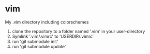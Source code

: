 # vim
My .vim directory including colorschemes

1. clone the repository to a folder named '.vim' in your user-directory
2. Symlink '.vim/.vimrc' to 'USERDIR/.vimrc'
3. run 'git submodule init'
4. run 'git submodule update'
